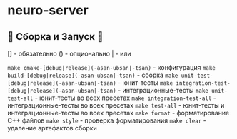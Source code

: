 # neuro-server

## 🔨 Сборка и Запуск 🚀

[] - обязательно
() - опционально
| - или

`make cmake-[debug|release](-asan-ubsan|-tsan)` - конфигурация
`make build-[debug|release](-asan-ubsan|-tsan)` - сборка
`make unit-test-[debug|release](-asan-ubsan|-tsan)` - юнит-тесты
`make integration-test-[debug|release](-asan-ubsan|-tsan)` - интеграционные-тесты
`make unit-test-all` - юнит-тесты во всех пресетах
`make integration-test-all` - интеграционные-тесты во всех пресетах
`make test-all` - юнит-тесты и интеграционные-тесты во всех пресетах
`make format` - форматирование C++ файлов
`make style` - проверка форматирования
`make clear` - удаление артефактов сборки
